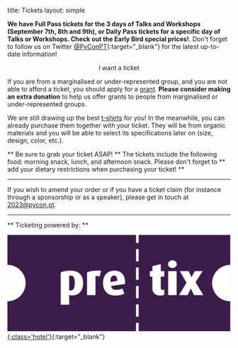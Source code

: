 title: Tickets
layout: simple

**We have Full Pass tickets for the 3 days of Talks and Workshops (September 7th, 8th and 9th), or Daily Pass tickets for a specific day of Talks or Workshops. Check out the Early Bird special prices!**. Don't forget to follow us on Twitter [@PyConPT](https://twitter.com/PyConPT){:target="_blank"} for the latest up-to-date information!

<center><a class="btn btn-primary btn-lg pycon-btn yellow-btn text-uppercase" target="_blank">I want a ticket</a></center>

If you are from a marginalised or under-represented group, and you are not able to afford a ticket, you should apply for a [grant](/information/grants/). **Please consider making an extra donation** to help us offer grants to people from marginalised or under-represented groups.

We are still drawing up the best [t-shirts](/information/tshirts/) for you! In the meanwhile, you can already purchase them together with your ticket. They will be from organic materials and you will be able to select its specifications later on (size, design, color, etc.).

** Be sure to grab your ticket ASAP! ** The tickets include the following food: morning snack, lunch, and afternoon snack. Please don't forget to ** add your dietary restrictions when purchasing your ticket! **

---

If you wish to amend your order or if you have a ticket claim (for instance through a sponsorship or as a speaker), please get in touch at [2023@pycon.pt](mailto:2023@pycon.pt).

---

** Ticketing powered by: **

[![pretix](/static/images/other/pretix.svg){:class='hotel'}](https://pretix.eu/about/en/){:target="_blank"}
